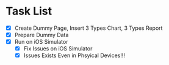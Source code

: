 # Task List

- [x] Create Dummy Page, Insert 3 Types Chart, 3 Types Report
- [x] Prepare Dummy Data
- [x] Run on iOS Simulator
  - [x] Fix Issues on iOS Simulator
  - [x] Issues Exists Even in Phsyical Devices!!!
